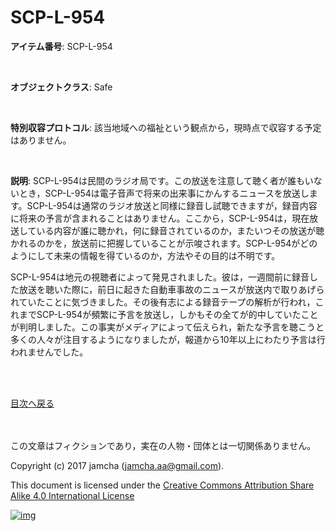 # SCP-L-954

**アイテム番号**: SCP-L-954  

<br>  

**オブジェクトクラス**: Safe  

<br>  

**特別収容プロトコル**: 該当地域への福祉という観点から，現時点で収容する予定はありません。  

<br>  

**説明**: SCP-L-954は民間のラジオ局です。この放送を注意して聴く者が誰もいないとき，SCP-L-954は電子音声で将来の出来事にかんするニュースを放送します。SCP-L-954は通常のラジオ放送と同様に録音し試聴できますが，録音内容に将来の予言が含まれることはありません。ここから，SCP-L-954は，現在放送している内容が誰に聴かれ，何に録音されているのか，またいつその放送が聴かれるのかを，放送前に把握していることが示唆されます。SCP-L-954がどのようにして未来の情報を得ているのか，方法やその目的は不明です。  

SCP-L-954は地元の視聴者によって発見されました。彼は，一週間前に録音した放送を聴いた際に，前日に起きた自動車事故のニュースが放送内で取りあげられていたことに気づきました。その後有志による録音テープの解析が行われ，これまでSCP-L-954が頻繁に予言を放送し，しかもその全てが的中していたことが判明しました。この事実がメディアによって伝えられ，新たな予言を聴こうと多くの人々が注目するようになりましたが，報道から10年以上にわたり予言は行われませんでした。  

<br>  
<br>  

[目次へ戻る](https://github.com/jamcha-aa/SCP/blob/master/README.md)  

<br>  
<br>  
この文章はフィクションであり，実在の人物・団体とは一切関係ありません。  

Copyright (c) 2017 jamcha (jamcha.aa@gmail.com).  

This document is licensed under the [Creative Commons Attribution Share Alike 4.0 International License](http://creativecommons.org/licenses/by-sa/4.0/deed)  

[![img](http://i.creativecommons.org/l/by-sa/3.0/80x15.png)](http://creativecommons.org/licenses/by-sa/4.0/deed)
